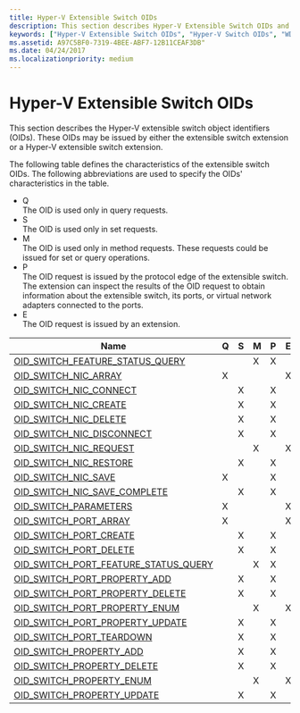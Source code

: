 ```yaml
---
title: Hyper-V Extensible Switch OIDs
description: This section describes Hyper-V Extensible Switch OIDs and their characteristics.
keywords: ["Hyper-V Extensible Switch OIDs", "Hyper-V Switch OIDs", "WDK Hyper-V Extensible Switch OIDs", "Hyper-V Extensible Switch object identifiers"]
ms.assetid: A97C5BF0-7319-4BEE-ABF7-12B11CEAF3DB"
ms.date: 04/24/2017
ms.localizationpriority: medium
---
```


# Hyper-V Extensible Switch OIDs

This section describes the Hyper-V extensible switch object identifiers (OIDs). These OIDs may be issued by either the extensible switch extension or a Hyper-V extensible switch extension.

The following table defines the characteristics of the extensible switch OIDs. The following abbreviations are used to specify the OIDs' characteristics in the table.

- Q  
The OID is used only in query requests.
- S  
The OID is used only in set requests.
- M  
The OID is used only in method requests. These requests could be issued for set or query operations.
- P  
The OID request is issued by the protocol edge of the extensible switch. The extension can inspect the results of the OID request to obtain information about the extensible switch, its ports, or virtual network adapters connected to the ports.
- E  
The OID request is issued by an extension.

| Name                                                                                                 | Q | S | M | P | E |
|---                                                                                                   |---|---|---|---|---|
| [OID_SWITCH_FEATURE_STATUS_QUERY](./oid-switch-feature-status-query.md)      |   |   | X | X |   | 
| [OID_SWITCH_NIC_ARRAY](./oid-switch-nic-array.md)                 | X |   |   |   | X | 
| [OID_SWITCH_NIC_CONNECT](./oid-switch-nic-connect.md)               |   | X |   | X |   |
| [OID_SWITCH_NIC_CREATE](./oid-switch-nic-create.md)                |   | X |   | X |   |
| [OID_SWITCH_NIC_DELETE](./oid-switch-nic-delete.md)                |   | X |   | X |   |  
| [OID_SWITCH_NIC_DISCONNECT](./oid-switch-nic-disconnect.md)            |   | X |   | X |   | 
| [OID_SWITCH_NIC_REQUEST](./oid-switch-nic-request.md)               |   |   | X |   | X |   
| [OID_SWITCH_NIC_RESTORE](./oid-switch-nic-restore.md)               |   | X |   | X |   |   
| [OID_SWITCH_NIC_SAVE](./oid-switch-nic-save.md)                  | X |   |   | X |   |
| [OID_SWITCH_NIC_SAVE_COMPLETE](./oid-switch-nic-save-complete.md)         |   | X |   | X |   | 
| [OID_SWITCH_PARAMETERS](./oid-switch-parameters.md)                | X |   |   |   | X |
| [OID_SWITCH_PORT_ARRAY](./oid-switch-port-array.md)                | X |   |   |   | X | 
| [OID_SWITCH_PORT_CREATE](./oid-switch-port-create.md)               |   | X |   | X |   | 
| [OID_SWITCH_PORT_DELETE](./oid-switch-port-delete.md)               |   | X |   | X |   | 
| [OID_SWITCH_PORT_FEATURE_STATUS_QUERY](./oid-switch-port-feature-status-query.md) |   |   | X | X |   | 
| [OID_SWITCH_PORT_PROPERTY_ADD](./oid-switch-port-property-add.md)         |   | X |   | X |   |
| [OID_SWITCH_PORT_PROPERTY_DELETE](./oid-switch-port-property-delete.md)      |   | X |   | X |   |   
| [OID_SWITCH_PORT_PROPERTY_ENUM](./oid-switch-port-property-enum.md)        |   |   | X |   | X |   
| [OID_SWITCH_PORT_PROPERTY_UPDATE](./oid-switch-port-property-update.md)      |   | X |   | X |   | 
| [OID_SWITCH_PORT_TEARDOWN](./oid-switch-port-teardown.md)             |   | X |   | X |   |
| [OID_SWITCH_PROPERTY_ADD](./oid-switch-property-add.md)              |   | X |   | X |   | 
| [OID_SWITCH_PROPERTY_DELETE](./oid-switch-property-delete.md)           |   | X |   | X |   | 
| [OID_SWITCH_PROPERTY_ENUM](./oid-switch-property-enum.md)             |   |   | X |   | X |
| [OID_SWITCH_PROPERTY_UPDATE](./oid-switch-property-update.md)           |   | X |   | X |   |